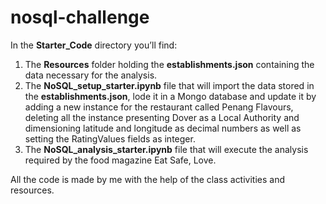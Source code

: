 # nosql-challenge

In the **Starter_Code** directory you’ll find:
1. The **Resources** folder holding the **establishments.json** containing the data necessary for the analysis. 
2. The **NoSQL_setup_starter.ipynb** file that will import the data stored in the **establishments.json**, lode it in a Mongo database and update it by adding a new instance for the restaurant called Penang Flavours, deleting all the instance presenting Dover as a Local Authority and dimensioning latitude and longitude as decimal numbers as well as setting the RatingValues fields as integer.
3. The **NoSQL_analysis_starter.ipynb** file that will execute the analysis required by the food magazine Eat Safe, Love.

All the code is made by me with the help of the class activities and resources.
